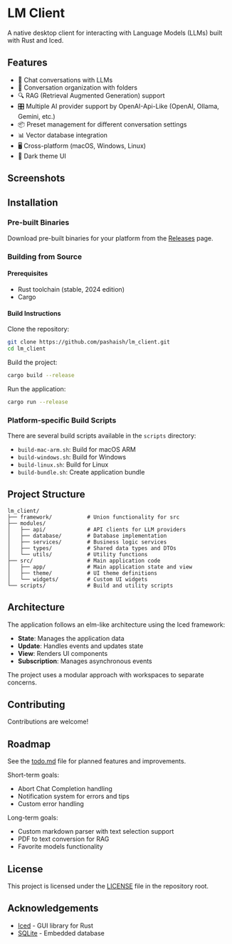 # LM Client

A native desktop client for interacting with Language Models (LLMs) built with Rust and Iced.

## Features

- 💬 Chat conversations with LLMs
- 📂 Conversation organization with folders
- 🔍 RAG (Retrieval Augmented Generation) support
- 🎛️ Multiple AI provider support by OpenAI-Api-Like (OpenAI, Ollama, Gemini, etc.)
- 📦 Preset management for different conversation settings
- 📊 Vector database integration
- 🖥️ Cross-platform (macOS, Windows, Linux)
- 🌙 Dark theme UI

## Screenshots


## Installation

### Pre-built Binaries

Download pre-built binaries for your platform from the [Releases](https://github.com/pashaish/lm_client/releases) page.

### Building from Source

#### Prerequisites

- Rust toolchain (stable, 2024 edition)
- Cargo

#### Build Instructions

Clone the repository:

```sh
git clone https://github.com/pashaish/lm_client.git
cd lm_client
```

Build the project:

```sh
cargo build --release
```

Run the application:

```sh
cargo run --release
```

### Platform-specific Build Scripts

There are several build scripts available in the `scripts` directory:

- `build-mac-arm.sh`: Build for macOS ARM
- `build-windows.sh`: Build for Windows
- `build-linux.sh`: Build for Linux
- `build-bundle.sh`: Create application bundle

## Project Structure

```
lm_client/
├── framework/           # Union functionality for src
├── modules/
│   ├── api/             # API clients for LLM providers
│   ├── database/        # Database implementation
│   ├── services/        # Business logic services
│   ├── types/           # Shared data types and DTOs
│   └── utils/           # Utility functions
├── src/                 # Main application code
│   ├── app/             # Main application state and view
│   ├── theme/           # UI theme definitions
│   └── widgets/         # Custom UI widgets
└── scripts/             # Build and utility scripts
```

## Architecture

The application follows an elm-like architecture using the Iced framework:

- **State**: Manages the application data
- **Update**: Handles events and updates state
- **View**: Renders UI components
- **Subscription**: Manages asynchronous events

The project uses a modular approach with workspaces to separate concerns.

## Contributing

Contributions are welcome!

## Roadmap

See the [todo.md](todo.md) file for planned features and improvements.

Short-term goals:
- Abort Chat Completion handling
- Notification system for errors and tips
- Custom error handling

Long-term goals:
- Custom markdown parser with text selection support
- PDF to text conversion for RAG
- Favorite models functionality

## License

This project is licensed under the [LICENSE](LICENSE) file in the repository root.

## Acknowledgements

- [Iced](https://github.com/iced-rs/iced) - GUI library for Rust
- [SQLite](https://www.sqlite.org/) - Embedded database
